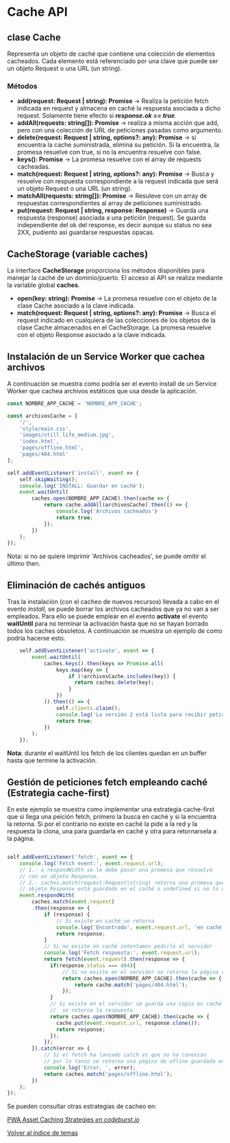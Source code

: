 # Cache API
## clase Cache
Representa un objeto de caché que contiene una colección de elementos cacheados. Cada elemento está referenciado por una clave que puede ser un objeto Request o una URL (un string).
### Métodos

- **add(request: Request | string): Promise** -> Realiza la petición fetch indicada en request y almacena en caché la respuesta asociada a dicho request. Solamente tiene efecto si ***response.ok == true***.
- **addAll(requests: string[]): Promise** -> realiza a misma acción que add, pero con una colección de URL de peticiones pasadas como argumento.
- **delete(request: Request | string, options?: any): Promise** -> si encuentra la cache suministrada, elimina su petición. Si la encuentra, la promesa resuelve con true, si no la encuentra resuelve con false.
- **keys(): Promise** -> La promesa resuelve con el array de requests cacheadas.
- **match(request: Request | string, options?: any): Promise** -> Busca y resuelve con respuesta correspondiente a la request indicada que será un objeto Request o una URL (un string).
- **matchAll(requests: string[]): Promise** -> Resuleve con un array de respuestas correspondientes al array de peticiones suministrado.
- **put(request: Request | string, response: Response)** -> Guarda una respuesta (response) asociada a una petición (request). Se guarda independiente del ok del response, es decir aunque su status no sea 2XX, pudiento así guardarse respuestas opacas.

## CacheStorage (variable caches)
La interface **CacheStorage** proporciona los métodos disponibles para manejar la caché de un dominio/puerto. El acceso al API se realiza mediante la variable global **caches**.

- **open(key: string): Promise** -> La promesa resuelve con el objeto de la clase Cache asociado a la clave indicada.
- **match(request: Request | string, options?: any): Promise** -> Busca el request indicado en cualquiera de las colecciones de los objetos de la clase Cache almacenados en el CacheStorage. La promesa resuelve con el objeto Response asociado a la clave indicada.

## Instalación de un Service Worker que cachea archivos
A continuación se muestra como podría ser el evento install de un Service Worker que cachea archivos estáticos que usa desde la aplicación.

```javascript
const NOMBRE_APP_CACHE = 'NOMBRE_APP_CACHE';

const archivosCache = [
    '/',
    'style/main.css',
    'images/still_life_medium.jpg',
    'index.html',
    'pages/offline.html',
    'pages/404.html'
];

self.addEventListener('install', event => {
    self.skipWaiting();
    console.log('INSTALL: Guardar en caché');
    event.waitUntil(
        caches.open(NOMBRE_APP_CACHE).then(cache => {
            return cache.addAll(archivosCache).then(() => {
                console.log('Archivos cacheados')
                return true;
            });
        })
    );
});
```
Nota: si no se quiere imprimir 'Archivos cacheados', se puede omitir el último then.

## Eliminación de cachés antiguos
Tras la instalación (con el cacheo de nuevos recursos) llevada a cabo en el evento *install*, se puede borrar los archivos cacheados que ya no van a ser empleados. Para ello se puede emplear en el evento **activate** el evento **waitUntil** para no terminar la activación hasta que no se hayan borrado todos los caches obsoletos. A continuación se muestra un ejemplo de como podría hacerse esto.

```javascript
    self.addEventListener('activate', event => {
        event.waitUntil(
            caches.keys().then(keys => Promise.all(
                keys.map(key => {
                    if (!archivosCache.includes(key)) {
                      return caches.delete(key);
                    }
                })
            )).then(() => {
                self.clients.claim();
                console.log('La versión 2 está lista para recibir peticiones (fetch)');
                return true;
            })
        );
    });
```
**Nota**: durante el waitUntil los fetch de los clientes quedan en un buffer hasta que termine la activación.

## Gestión de peticiones fetch empleando caché (Estrategia cache-first)

En este ejemplo se muestra como implementar una estrategia cache-first que si llega una peición fetch, primero la busca en caché y si la encuentra la retorna. Si por el contrario no existe en caché la pide a la red y la respuesta la clona, una para guardarla en caché y otra para retornarsela a la página.
```javascript

self.addEventListener('fetch', event => {
    console.log('Fetch event:', event.request.url);
    // 1.- a respondWidth se le debe pasar una promesa que resuelva
    // con un objeto Response.
    // 2.- caches.match(request:Request|string) retorna una promesa que resuelve en un
    // objeto Response está guardado en el caché o undefined si no lo está.
    event.respondWith(
        caches.match(event.request)
        .then(response => {
            if (response) {
                // Si existe en caché se retorna
                console.log('Encontrado', event.request.url, 'en caché');
                return response;
            }
            // Si no existe en caché intentamos pedirlo al servidor
            console.log('Fetch respuesta:', event.request.url);
            return fetch(event.request).then(response => {
              if(response.status === 404){
                  // Si no existe en el servidor se retorna la página de no encontrado.
                  return caches.open(NOMBRE_APP_CACHE).then(cache => {
                      return cache.match('pages/404.html');
                  });
              }
              // Si existe en el servidor se guarda una copia en caché y
              //  se retorna la respuesta.
              return caches.open(NOMBRE_APP_CACHE).then(cache => {
                cache.put(event.request.url, response.clone());
                return response;
              });
            });
        }).catch(error => {
            // Si el fetch ha lanzado catch es que no ha conexión
            // por lo tanto se retorna una página de ofline guardada en cache.
            console.log('Error, ', error);
            return caches.match('pages/offline.html');
        })
    );
});
```

Se pueden consultar otras estrategias de cacheo en:

[PWA Asset Caching Strategies *en codeburst.io*](https://codeburst.io/pwa-asset-caching-strategies-8a20c31b2181)

[Volver al índice de temas](../../README.md)
